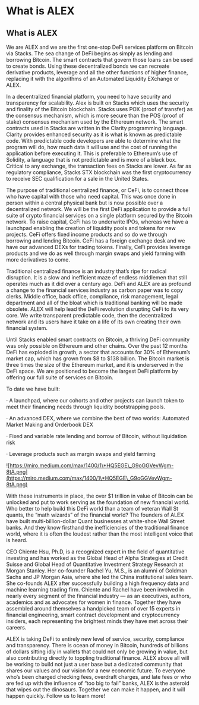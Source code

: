# What is ALEX

## What is ALEX

We are ALEX and we are the first one-stop DeFi services platform on Bitcoin via Stacks. The sea change of DeFi begins as simply as lending and borrowing Bitcoin. The smart contracts that govern those loans can be used to create bonds. Using these decentralized bonds we can recreate derivative products, leverage and all the other functions of higher finance, replacing it with the algorithms of an Automated Liquidity EXchange or ALEX.

In a decentralized financial platform, you need to have security and transparency for scalability. Alex is built on Stacks which uses the security and finality of the Bitcoin blockchain. Stacks uses POX (proof of transfer) as the consensus mechanism, which is more secure than the POS (proof of stake) consensus mechanism used by the Ethereum network. The smart contracts used in Stacks are written in the Clarity programming language. Clarity provides enhanced security as it is what is known as predictable code. With predictable code developers are able to determine what the program will do, how much data it will use and the cost of running the application before executing it. This is preferable to Ethereum’s use of Solidity, a language that is not predictable and is more of a black box. Critical to any exchange, the transaction fees on Stacks are lower. As far as regulatory compliance, Stacks STX blockchain was the first cryptocurrency to receive SEC qualification for a sale in the United States.

The purpose of traditional centralized finance, or CeFi, is to connect those who have capital with those who need capital. This was once done in person within a central physical bank but is now possible over a decentralized network. We will be the first DeFi application to provide a full suite of crypto financial services on a single platform secured by the Bitcoin network. To raise capital, CeFi has to underwrite IPOs, whereas we have a launchpad enabling the creation of liquidity pools and tokens for new projects. CeFi offers fixed income products and so do we through borrowing and lending Bitcoin. CeFi has a foreign exchange desk and we have our advanced DEXs for trading tokens. Finally, CeFi provides leverage products and we do as well through margin swaps and yield farming with more derivatives to come.

Traditional centralized finance is an industry that’s ripe for radical disruption. It is a slow and inefficient maze of endless middlemen that still operates much as it did over a century ago. DeFi and ALEX are as profound a change to the financial services industry as carbon paper was to copy clerks. Middle office, back office, compliance, risk management, legal department and all of the bloat which is traditional banking will be made obsolete. ALEX will help lead the DeFi revolution disrupting CeFi to its very core. We write transparent predictable code, then the decentralized network and its users have it take on a life of its own creating their own financial system.

Until Stacks enabled smart contracts on Bitcoin, a thriving DeFi community was only possible on Ethereum and other chains. Over the past 12 months DeFi has exploded in growth, a sector that accounts for 30% of Ethereum’s market cap, which has grown from $8 to $138 billion. The Bitcoin market is three times the size of the Ethereum market, and it is underserved in the DeFi space. We are positioned to become the largest DeFi platform by offering our full suite of services on Bitcoin.

To date we have built:

· A launchpad, where our cohorts and other projects can launch token to meet their financing needs through liquidity bootstrapping pools.

· An advanced DEX, where we combine the best of two worlds: Automated Market Making and Orderbook DEX

· Fixed and variable rate lending and borrow of Bitcoin, without liquidation risk

· Leverage products such as margin swaps and yield farming

![https://miro.medium.com/max/1400/1\*HQ5EGE\_G9oGGVevWgm-8tA.png](https://miro.medium.com/max/1400/1\*HQ5EGE\_G9oGGVevWgm-8tA.png)

With these instruments in place, the over $1 trillion in value of Bitcoin can be unlocked and put to work serving as the foundation of new financial world. Who better to help build this DeFi world than a team of veteran Wall St quants, the “math wizards” of the financial world? The founders of ALEX have built multi-billion-dollar Quant businesses at white-shoe Wall Street banks. And they know firsthand the inefficiencies of the traditional finance world, where it is often the loudest rather than the most intelligent voice that is heard.

CEO Chiente Hsu, Ph.D, is a recognized expert in the field of quantitative investing and has worked as the Global Head of Alpha Strategies at Credit Suisse and Global Head of Quantitative Investment Strategy Research at Morgan Stanley. Her co-founder Rachel Yu, M.S., is an alumni of Goldman Sachs and JP Morgan Asia, where she led the China institutional sales team. She co-founds ALEX after successfully building a high frequency data and machine learning trading firm. Chiente and Rachel have been involved in nearly every segment of the financial industry — as an executives, authors, academics and as advocates for women in finance. Together they have assembled around themselves a handpicked team of over 15 experts in financial engineering, smart contract development and cryptocurrency insiders, each representing the brightest minds they have met across their careers.

ALEX is taking DeFi to entirely new level of service, security, compliance and transparency. There is ocean of money in Bitcoin, hundreds of billions of dollars sitting idly in wallets that could not only be growing in value, but also contributing directly to toppling traditional finance. ALEX above all will be working to build not just a user base but a dedicated community that shares our values and our vision for a new economic future. To everyone who’s been charged checking fees, overdraft charges, and late fees or who are fed up with the influence of “too big to fail” banks, ALEX is the asteroid that wipes out the dinosaurs. Together we can make it happen, and it will happen quickly. Follow us to learn more!

